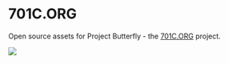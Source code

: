 # 701C.ORG
Open source assets for Project Butterfly - the [701C.ORG](https://701c.org) project.

<img src="assets/701c.org_logo.jpg"/>
